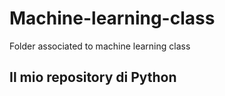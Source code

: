 # Machine-learning-class
Folder associated to machine learning class

## Il mio repository di Python

